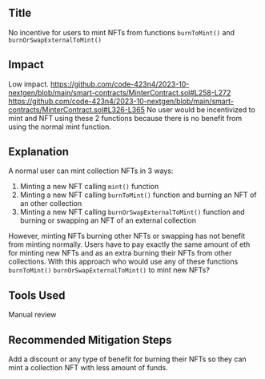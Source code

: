 ## Title
No incentive for users to mint NFTs from functions `burnToMint()` and `burnOrSwapExternalToMint()`

## Impact
Low impact.
https://github.com/code-423n4/2023-10-nextgen/blob/main/smart-contracts/MinterContract.sol#L258-L272
https://github.com/code-423n4/2023-10-nextgen/blob/main/smart-contracts/MinterContract.sol#L326-L365
No user would be incentivized to mint and NFT using these 2 functions because there is no benefit from using the normal mint function.

## Explanation
A normal user can mint collection NFTs in 3 ways:
1. Minting a new NFT calling `mint()` function
2. Minting a new NFT calling `burnToMint()` function and burning an NFT of an other collection
3. Minting a new NFT calling `burnOrSwapExternalToMint()` function and burning or swapping an NFT of an external collection

However, minting NFTs burning other NFTs or swapping has not benefit from minting normally. Users have to pay exactly the same amount of eth for minting new NFTs and as an extra burning their NFTs from other collections. With this approach who would use any of these functions `burnToMint()` `burnOrSwapExternalToMint()` to mint new NFTs?

## Tools Used
Manual review

## Recommended Mitigation Steps
Add a discount or any type of benefit for burning their NFTs so they can mint a collection NFT with less amount of funds.